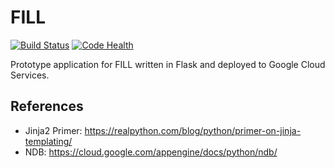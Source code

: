 # FILL 
[![Build Status](https://travis-ci.org/sup/fill.svg?branch=master)](https://travis-ci.org/sup/fill) [![Code Health](https://landscape.io/github/sup/fill/master/landscape.svg?style=flat)](https://landscape.io/github/sup/fill/master)

Prototype application for FILL written in Flask and deployed to Google Cloud Services.

## References
* Jinja2 Primer: https://realpython.com/blog/python/primer-on-jinja-templating/
* NDB: https://cloud.google.com/appengine/docs/python/ndb/
